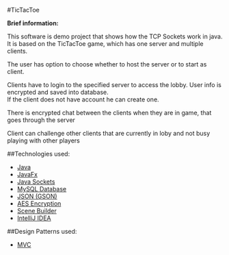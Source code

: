 #TicTacToe

**Brief information:**

This software is demo project that shows how the TCP Sockets work in java.<br>
It is based on the TicTacToe game, which has one server and multiple clients.

The user has option to choose whether to host the server or to start as client.

Clients have to login to the specified server to access the lobby. User info is encrypted and saved into database.<br>
If the client does not have account he can create one.

There is encrypted chat between the clients when they are in game, that goes through the server

Client can challenge other clients that are currently in loby and not busy playing with other players

##Technologies used:
- [Java](https://java.com/en/)
- [JavaFx](http://docs.oracle.com/javafx/2/overview/jfxpub-overview.htm)
- [Java Sockets](http://www.oracle.com/technetwork/java/socket-140484.html)
- [MySQL Database](www.mysql.com)
- [JSON (GSON)](http://json-schema.org/)
- [AES Encryption](https://en.wikipedia.org/wiki/Advanced_Encryption_Standard)
- [Scene Builder](http://gluonhq.com/products/scene-builder/)
- [IntelliJ IDEA](https://www.jetbrains.com/idea/)

##Design Patterns used:
- [MVC](https://en.wikipedia.org/wiki/Model%E2%80%93view%E2%80%93controller)
